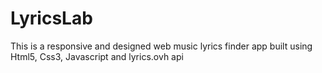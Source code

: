 # LyricsLab

This is a responsive and designed web music lyrics finder app built using Html5, Css3, Javascript and lyrics.ovh api 
